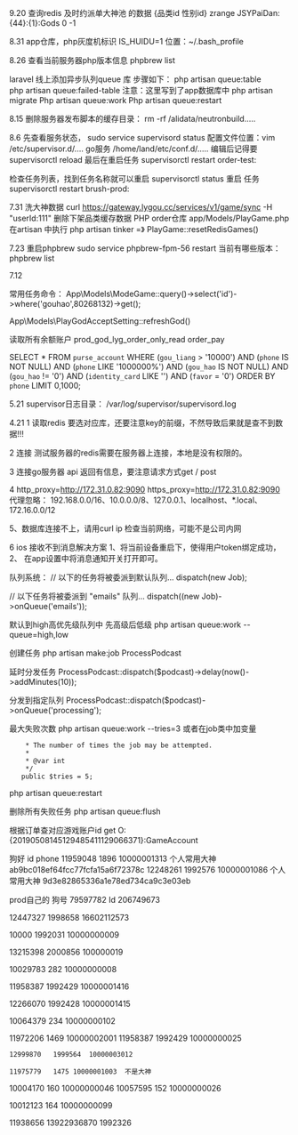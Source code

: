 9.20
查询redis 及时约派单大神池 的数据 {品类id  性别id}
zrange JSYPaiDan:{44}:{1}:Gods 0 -1

8.31
app仓库，php灰度机标识  IS_HUIDU=1
位置：~/.bash_profile


8.26
查看当前服务器php版本信息
phpbrew list

laravel 线上添加异步队列queue 库 
步骤如下：
php artisan queue:table  
php artisan queue:failed-table
注意：这里写到了app数据库中
php artisan migrate
Php artisan  queue:work
Php artisan  queue:restart

8.15
删除服务器发布脚本的缓存目录：
rm -rf /alidata/neutronbuild.....

8.6
先查看服务状态，
sudo service supervisord status
配置文件位置：vim /etc/supervisor.d/....
go服务 /home/land/etc/conf.d/.....
编辑后记得要 supervisorctl reload
最后在重启任务  supervisorctl restart order-test:

检查任务列表，找到任务名称就可以重启
supervisorctl status
重启 任务
supervisorctl restart brush-prod:

   7.31
洗大神数据
   curl https://gateway.lygou.cc/services/v1/game/sync -H "userId:111"
删除下架品类缓存数据
PHP order仓库  app/Models/PlayGame.php
在artisan 中执行 php artisan tinker  =》   PlayGame::resetRedisGames()

   7.23
   重启phpbrew
   sudo service phpbrew-fpm-56 restart
   当前有哪些版本：
   phpbrew list

   7.12

   常用任务命令：
   App\Models\ModeGame::query()->select('id')->where('gouhao',80268132)->get();

   App\Models\PlayGodAcceptSetting::refreshGod()

   读取所有余额账户
    prod_god_lyg_order_only_read order_pay

   SELECT * FROM `purse_account` WHERE (`gou_liang` > '10000') AND (`phone` IS NOT NULL) AND (`phone` LIKE '1000000%') AND (`gou_hao` IS NOT NULL) AND (`gou_hao` != '0') AND (`identity_card` LIKE '') AND (`favor` = '0') ORDER BY `phone` LIMIT 0,1000;

   
   5.21
   supervisor日志目录：
   /var/log/supervisor/supervisord.log

   4.21
   1 读取redis 要选对应库，还要注意key的前缀，不然导致后果就是查不到数据!!!

   2 连接 测试服务器的redis需要在服务器上连接，本地是没有权限的。

   3 连接go服务器 api 返回有信息，要注意请求方式get / post

   4  http_proxy=http://172.31.0.82:9090 https_proxy=http://172.31.0.82:9090
   代理忽略： 192.168.0.0/16、10.0.0.0/8、127.0.0.1、localhost、*.local、172.16.0.0/12

   
   5、数据库连接不上，请用curl ip 检查当前网络，可能不是公司内网

   6 ios 接收不到消息解决方案 1、将当前设备重启下，使得用户token绑定成功，  2、 在app设置中将消息通知开关打开即可。

   队列系统：
   // 以下的任务将被委派到默认队列...
   dispatch(new Job);

   // 以下任务将被委派到 "emails" 队列...
   dispatch((new Job)->onQueue('emails'));

   默认到high高优先级队列中  先高级后低级
   php artisan queue:work --queue=high,low

   创建任务
   php artisan make:job ProcessPodcast

   延时分发任务
    ProcessPodcast::dispatch($podcast)->delay(now()->addMinutes(10));

   分发到指定队列
    ProcessPodcast::dispatch($podcast)->onQueue('processing');

   最大失败次数
    php artisan queue:work --tries=3
   或者在job类中加变量

        * The number of times the job may be attempted.
        *
        * @var int
        */
       public $tries = 5;

   
   php artisan queue:restart

   删除所有失败任务
   php artisan queue:flush

   
   根据订单查对应游戏账户id
   get O:{20190508145129485411129066371}:GameAccount

   
   
   狗好    id             phone 
    11959048  1896  10000001313 个人常用大神  ab9bc018ef64fcc77fcfa15a6f72378c
    12248261  1992576   10000001086 个人常用大神 9d3e82865336a1e78ed734ca9c3e03eb

prod自己的 狗号 79597782
Id 206749673

   12447327       1998658  16602112573
    
   10000     1992031  10000000009

   13215398  2000856  100000019

   10029783  282  10000000008

   11958387  1992429  10000001416

   12266070  1992428  10000001415

   10064379   234  10000000102

   11972206       1469    10000002001
   11958387       1992429   10000000025

    12999870   1999564  10000003012

    11975779   1475 10000001003  不是大神

   10004170  160  10000000046
   10057595 152  10000000026

   10012123  164  10000000099

   11938656  13922936870  1992326